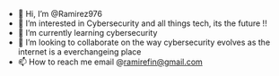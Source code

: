- 👋 Hi, I’m @Ramirez976
- 👀 I’m interested in Cybersecurity and all things tech, its the future !!
- 🌱 I’m currently learning cybersecurity
- 💞️ I’m looking to collaborate on the way cybersecurity evolves as the internet is a everchangeing place
- 📫 How to reach me email @ramirefin@gmail.com

<!---
Ramirez976/Ramirez976 is a ✨ special ✨ repository because its `README.md` (this file) appears on your GitHub profile.
You can click the Preview link to take a look at your changes.
--->
